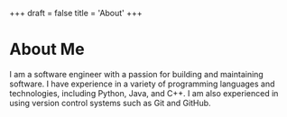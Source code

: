 +++
draft = false
title = 'About'
+++


# About Me
I am a software engineer with a passion for building and maintaining software. I have experience in a variety of programming languages and technologies, including Python, Java, and C++. I am also experienced in using version control systems such as Git and GitHub.